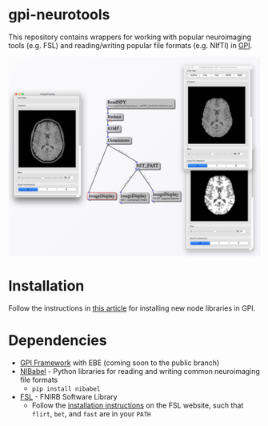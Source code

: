 # gpi-neurotools

This repository contains wrappers for working with popular neuroimaging tools (e.g. FSL) and reading/writing popular file formats (e.g. NIfTI) in [GPI](https://github.com/gpilab/framework).

![BET brain extraction and FAST segmentation using the BET\_FAST node on the GPI canvas](BET_FAST.png "BET brain extraction and FAST segmentation")

# Installation
Follow the instructions in [this article](http://gpilab.com/2015/06/installing-node-libraries/) for installing new node libraries in GPI.

# Dependencies
* [GPI Framework](https://github.com/gpilab/framework) with EBE (coming soon to the public branch)
* [NIBabel](http://nipy.org/nibabel/) - Python libraries for reading and writing common neuroimaging file formats
  * `pip install nibabel`
* [FSL](http://fsl.fmrib.ox.ac.uk/fsl/fslwiki/) - FNIRB Software Library
  * Follow the [installation instructions](http://fsl.fmrib.ox.ac.uk/fsl/fslwiki/FslInstallation#Installing_FSL) on the FSL website, such that `flirt`, `bet`, and `fast` are in your `PATH`
